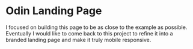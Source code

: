 # Odin Landing Page

I focused on building this page to be as close to the example as possible. Eventually I would like to come back to this project to refine it into a branded landing page and make it truly mobile responsive.
